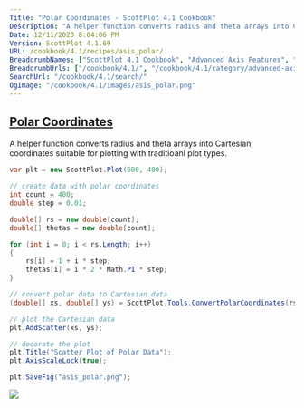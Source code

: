 ```yaml
---
Title: "Polar Coordinates - ScottPlot 4.1 Cookbook"
Description: "A helper function converts radius and theta arrays into Cartesian coordinates suitable for plotting with traditioanl plot types."
Date: 12/11/2023 8:04:06 PM
Version: ScottPlot 4.1.69
URL: /cookbook/4.1/recipes/asis_polar/
BreadcrumbNames: ["ScottPlot 4.1 Cookbook", "Advanced Axis Features", "Polar Coordinates"]
BreadcrumbUrls: ["/cookbook/4.1/", "/cookbook/4.1/category/advanced-axis-features", "/cookbook/4.1/recipes/asis_polar/"]
SearchUrl: "/cookbook/4.1/search/"
OgImage: "/cookbook/4.1/images/asis_polar.png"
---
```


<h2><a href='/cookbook/4.1/recipes/asis_polar/'>Polar Coordinates</a></h2>

A helper function converts radius and theta arrays into Cartesian coordinates suitable for plotting with traditioanl plot types.

```cs
var plt = new ScottPlot.Plot(600, 400);

// create data with polar coordinates
int count = 400;
double step = 0.01;

double[] rs = new double[count];
double[] thetas = new double[count];

for (int i = 0; i < rs.Length; i++)
{
    rs[i] = 1 + i * step;
    thetas[i] = i * 2 * Math.PI * step;
}

// convert polar data to Cartesian data
(double[] xs, double[] ys) = ScottPlot.Tools.ConvertPolarCoordinates(rs, thetas);

// plot the Cartesian data
plt.AddScatter(xs, ys);

// decorate the plot
plt.Title("Scatter Plot of Polar Data");
plt.AxisScaleLock(true);

plt.SaveFig("asis_polar.png");
```

<img src='../../images/asis_polar.png' class='d-block mx-auto my-5' />


